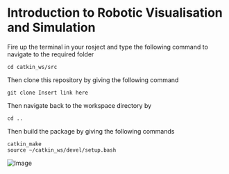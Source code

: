 # Introduction to Robotic Visualisation and Simulation

 Fire up the terminal in your rosject and type the following command to navigate to the required folder  
 ```
 cd catkin_ws/src
 ```
Then clone this repository by giving the following command  
 ```
 git clone Insert link here
 ```
 Then navigate back to the workspace directory by  
 ```
 cd ..
 ```
 Then build the package by giving the following commands  
 ```
 catkin_make
 source ~/catkin_ws/devel/setup.bash
 ```
 ![Image]()
